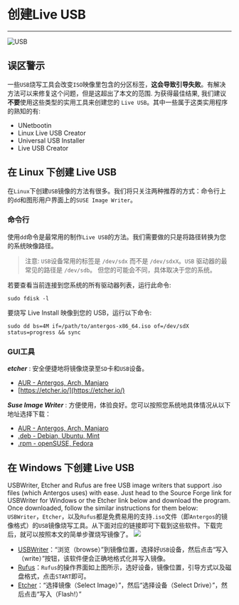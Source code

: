 # 创建Live USB


---
![USB][1]
## 误区警示
一些`USB`烧写工具会改变`ISO`映像里包含的分区标签，**这会导致引导失败**。有解决方法可以来修复这个问题，但是这超出了本文的范围. 为获得最佳结果, 我们建议**不要**使用这些类型的实用工具来创建您的 `Live USB`。其中一些属于这类实用程序的熟知的有:

 - UNetbootin
 - Linux Live USB Creator
 - Universal USB Installer
 - Live USB Creator

## 在 Linux 下创建 Live USB
在`Linux`下创建`USB`镜像的方法有很多。我们将只关注两种推荐的方式：命令行上的`dd`和图形用户界面上的`SUSE Image Writer`。

### 命令行
使用`dd`命令是最常用的制作`Live USB`的方法。我们需要做的只是将路径转换为您的系统映像路径。
>注意: `USB`设备常用的标签是 `/dev/sdx` 而不是 `/dev/sdxX`。`USB` 驱动器的最常见的路径是 `/dev/sdb`。 但您的可能会不同，具体取决于您的系统。

若要查看当前连接到您系统的所有驱动器列表，运行此命令:

```
sudo fdisk -l
```

要烧写 Live Install 映像到您的 USB，运行以下命令:
```
sudo dd bs=4M if=/path/to/antergos-x86_64.iso of=/dev/sdX status=progress && sync 
```

### GUI工具
***etcher*** : 安全便捷地将镜像烧录至`SD`卡和`USB`设备。

 - [AUR - Antergos, Arch, Manjaro](https://aur.archlinux.org/packages/etcher/)
 - [https://etcher.io/](https://etcher.io/)
 
***Suse Image Writer*** : 方便使用，体验良好。您可以按照您系统地具体情况从以下地址选择下载：

 - [AUR - Antergos, Arch, Manjaro](https://aur.archlinux.org/packages/imagewriter/)
 - [.deb - Debian, Ubuntu, Mint](http://sourceforge.net/projects/linuxfreedomfor/files/Mix/imagewriter_1.9-1~lffl_all.deb/download)
 - [.rpm - openSUSE, Fedora](http://software.opensuse.org/package/imagewriter?search_term=imagewriter)

## 在 Windows 下创建 Live USB
USBWriter, Etcher and Rufus are free USB image writers that support .iso files (which Antergos uses) with ease. Just head to the Source Forge link for USBWriter for Windows or the Etcher link below and download the program. Once downloaded, follow the similar instructions for them below:
`USBWriter`，`Etcher`，以及`Rufus`都是免费易用的支持`.iso`文件（即`Antergos`的镜像格式）的`USB`镜像烧写工具。从下面对应的链接即可下载到这些软件。下载完后，就可以按照本文的简单步骤烧写镜像了。
![](https://rufus.akeo.ie/pics/rufus_en_2x.png)


 - [USBWriter][2]：“浏览（browse）”到镜像位置，选择好`USB`设备，然后点击“写入（write）”按钮，该软件便会正确地格式化并写入镜像。
 - [Rufus][3]：`Rufus`的操作界面如上图所示，选好设备，镜像位置，引导方式以及磁盘格式，点击`START`即可。
 - [Etcher][4]：“选择镜像（Select Image）”，然后“选择设备（Select Drive）”，然后点击“写入（Flash!）”

 


  [1]: https://antergos.com/wiki/wp-content/uploads/sites/2/2015/08/thumb-drive-e1317145079675-1080x675.jpg
  [2]: http://sourceforge.net/projects/usbwriter/
  [3]: https://rufus.akeo.ie/
  [4]: https://etcher.io/
